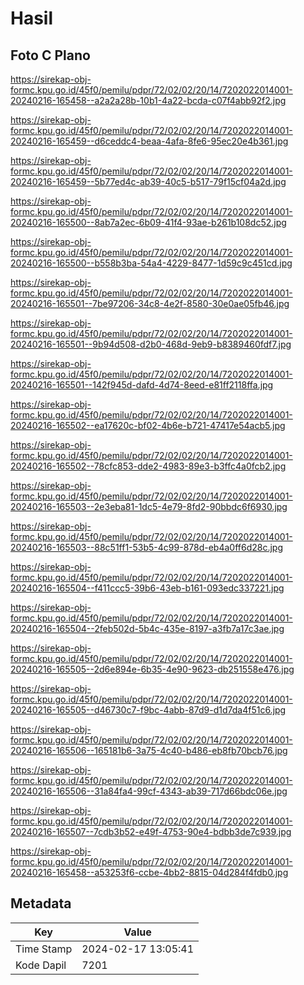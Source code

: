 # Hasil

## Foto C Plano

https://sirekap-obj-formc.kpu.go.id/45f0/pemilu/pdpr/72/02/02/20/14/7202022014001-20240216-165458--a2a2a28b-10b1-4a22-bcda-c07f4abb92f2.jpg

https://sirekap-obj-formc.kpu.go.id/45f0/pemilu/pdpr/72/02/02/20/14/7202022014001-20240216-165459--d6ceddc4-beaa-4afa-8fe6-95ec20e4b361.jpg

https://sirekap-obj-formc.kpu.go.id/45f0/pemilu/pdpr/72/02/02/20/14/7202022014001-20240216-165459--5b77ed4c-ab39-40c5-b517-79f15cf04a2d.jpg

https://sirekap-obj-formc.kpu.go.id/45f0/pemilu/pdpr/72/02/02/20/14/7202022014001-20240216-165500--8ab7a2ec-6b09-41f4-93ae-b261b108dc52.jpg

https://sirekap-obj-formc.kpu.go.id/45f0/pemilu/pdpr/72/02/02/20/14/7202022014001-20240216-165500--b558b3ba-54a4-4229-8477-1d59c9c451cd.jpg

https://sirekap-obj-formc.kpu.go.id/45f0/pemilu/pdpr/72/02/02/20/14/7202022014001-20240216-165501--7be97206-34c8-4e2f-8580-30e0ae05fb46.jpg

https://sirekap-obj-formc.kpu.go.id/45f0/pemilu/pdpr/72/02/02/20/14/7202022014001-20240216-165501--9b94d508-d2b0-468d-9eb9-b8389460fdf7.jpg

https://sirekap-obj-formc.kpu.go.id/45f0/pemilu/pdpr/72/02/02/20/14/7202022014001-20240216-165501--142f945d-dafd-4d74-8eed-e81ff2118ffa.jpg

https://sirekap-obj-formc.kpu.go.id/45f0/pemilu/pdpr/72/02/02/20/14/7202022014001-20240216-165502--ea17620c-bf02-4b6e-b721-47417e54acb5.jpg

https://sirekap-obj-formc.kpu.go.id/45f0/pemilu/pdpr/72/02/02/20/14/7202022014001-20240216-165502--78cfc853-dde2-4983-89e3-b3ffc4a0fcb2.jpg

https://sirekap-obj-formc.kpu.go.id/45f0/pemilu/pdpr/72/02/02/20/14/7202022014001-20240216-165503--2e3eba81-1dc5-4e79-8fd2-90bbdc6f6930.jpg

https://sirekap-obj-formc.kpu.go.id/45f0/pemilu/pdpr/72/02/02/20/14/7202022014001-20240216-165503--88c51ff1-53b5-4c99-878d-eb4a0ff6d28c.jpg

https://sirekap-obj-formc.kpu.go.id/45f0/pemilu/pdpr/72/02/02/20/14/7202022014001-20240216-165504--f411ccc5-39b6-43eb-b161-093edc337221.jpg

https://sirekap-obj-formc.kpu.go.id/45f0/pemilu/pdpr/72/02/02/20/14/7202022014001-20240216-165504--2feb502d-5b4c-435e-8197-a3fb7a17c3ae.jpg

https://sirekap-obj-formc.kpu.go.id/45f0/pemilu/pdpr/72/02/02/20/14/7202022014001-20240216-165505--2d6e894e-6b35-4e90-9623-db251558e476.jpg

https://sirekap-obj-formc.kpu.go.id/45f0/pemilu/pdpr/72/02/02/20/14/7202022014001-20240216-165505--d46730c7-f9bc-4abb-87d9-d1d7da4f51c6.jpg

https://sirekap-obj-formc.kpu.go.id/45f0/pemilu/pdpr/72/02/02/20/14/7202022014001-20240216-165506--165181b6-3a75-4c40-b486-eb8fb70bcb76.jpg

https://sirekap-obj-formc.kpu.go.id/45f0/pemilu/pdpr/72/02/02/20/14/7202022014001-20240216-165506--31a84fa4-99cf-4343-ab39-717d66bdc06e.jpg

https://sirekap-obj-formc.kpu.go.id/45f0/pemilu/pdpr/72/02/02/20/14/7202022014001-20240216-165507--7cdb3b52-e49f-4753-90e4-bdbb3de7c939.jpg

https://sirekap-obj-formc.kpu.go.id/45f0/pemilu/pdpr/72/02/02/20/14/7202022014001-20240216-165458--a53253f6-ccbe-4bb2-8815-04d284f4fdb0.jpg


## Metadata

| Key        | Value               |
| ---------- | ------------------- |
| Time Stamp | 2024-02-17 13:05:41 |
| Kode Dapil | 7201                |



